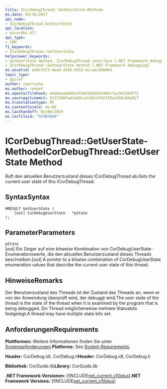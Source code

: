```yaml
---
title: ICorDebugThread::GetUserState-Methode
ms.date: 03/30/2017
api_name:
- ICorDebugThread.GetUserState
api_location:
- mscordbi.dll
api_type:
- COM
f1_keywords:
- ICorDebugThread::GetUserState
helpviewer_keywords:
- GetUserState method, ICorDebugThread interface [.NET Framework debugging]
- ICorDebugThread::GetUserState method [.NET Framework debugging]
ms.assetid: ae0cfd73-8ead-4d36-9310-dccaac9db0bd
topic_type:
- apiref
author: rpetrusha
ms.author: ronpet
ms.openlocfilehash: e4deaa3ab4b14fbd32d45841966cfac9e33b9f31
ms.sourcegitcommit: 5137208fa414d9ca3c58cdfd2155ac81bc89e917
ms.translationtype: MT
ms.contentlocale: de-DE
ms.lasthandoff: 03/06/2019
ms.locfileid: "57487849"
---
```

# <a name="icordebugthreadgetuserstate-method"></a><span data-ttu-id="84e74-102">ICorDebugThread::GetUserState-Methode</span><span class="sxs-lookup"><span data-stu-id="84e74-102">ICorDebugThread::GetUserState Method</span></span>
<span data-ttu-id="84e74-103">Ruft den aktuellen Benutzerzustand dieses ICorDebugThread ab.</span><span class="sxs-lookup"><span data-stu-id="84e74-103">Gets the current user state of this ICorDebugThread.</span></span>  
  
## <a name="syntax"></a><span data-ttu-id="84e74-104">Syntax</span><span class="sxs-lookup"><span data-stu-id="84e74-104">Syntax</span></span>  
  
```  
HRESULT GetUserState (  
    [out] CorDebugUserState   *pState  
);  
```  
  
## <a name="parameters"></a><span data-ttu-id="84e74-105">Parameter</span><span class="sxs-lookup"><span data-stu-id="84e74-105">Parameters</span></span>  
 `pState`  
 <span data-ttu-id="84e74-106">[out] Ein Zeiger auf eine bitweise Kombination von CorDebugUserState-Enumerationswerte, die den aktuellen Benutzerzustand dieses Threads beschreiben.</span><span class="sxs-lookup"><span data-stu-id="84e74-106">[out] A pointer to a bitwise combination of CorDebugUserState enumeration values that describe the current user state of this thread.</span></span>  
  
## <a name="remarks"></a><span data-ttu-id="84e74-107">Hinweise</span><span class="sxs-lookup"><span data-stu-id="84e74-107">Remarks</span></span>  
 <span data-ttu-id="84e74-108">Der Benutzerzustand des Threads ist der Zustand des Threads an, wenn er von der Anwendung überprüft wird, der debuggt wird.</span><span class="sxs-lookup"><span data-stu-id="84e74-108">The user state of the thread is the state of the thread when it is examined by the program that is being debugged.</span></span> <span data-ttu-id="84e74-109">Ein Thread möglicherweise mehrere Statusbits festgelegt.</span><span class="sxs-lookup"><span data-stu-id="84e74-109">A thread may have multiple state bits set.</span></span>  
  
## <a name="requirements"></a><span data-ttu-id="84e74-110">Anforderungen</span><span class="sxs-lookup"><span data-stu-id="84e74-110">Requirements</span></span>  
 <span data-ttu-id="84e74-111">**Plattformen:** Weitere Informationen finden Sie unter [Systemanforderungen](../../../../docs/framework/get-started/system-requirements.md).</span><span class="sxs-lookup"><span data-stu-id="84e74-111">**Platforms:** See [System Requirements](../../../../docs/framework/get-started/system-requirements.md).</span></span>  
  
 <span data-ttu-id="84e74-112">**Header:** CorDebug.idl, CorDebug.h</span><span class="sxs-lookup"><span data-stu-id="84e74-112">**Header:** CorDebug.idl, CorDebug.h</span></span>  
  
 <span data-ttu-id="84e74-113">**Bibliothek:** CorGuids.lib</span><span class="sxs-lookup"><span data-stu-id="84e74-113">**Library:** CorGuids.lib</span></span>  
  
 <span data-ttu-id="84e74-114">**.NET Framework-Versionen:** [!INCLUDE[net_current_v10plus](../../../../includes/net-current-v10plus-md.md)]</span><span class="sxs-lookup"><span data-stu-id="84e74-114">**.NET Framework Versions:** [!INCLUDE[net_current_v10plus](../../../../includes/net-current-v10plus-md.md)]</span></span>
